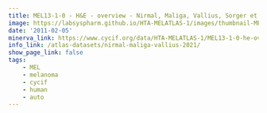 ```yaml
---
title: MEL13-1-0 - H&E - overview - Nirmal, Maliga, Vallius, Sorger et al., 2021
image: https://labsyspharm.github.io/HTA-MELATLAS-1/images/thumbnail-MEL13-1-0-he-overview.jpg
date: '2011-02-05'
minerva_link: https://www.cycif.org/data/HTA-MELATLAS-1/MEL13-1-0-he-overview
info_link: /atlas-datasets/nirmal-maliga-vallius-2021/
show_page_link: false
tags:
    - MEL
    - melanoma
    - cycif
    - human
    - auto
---
```

